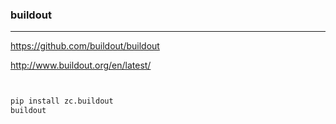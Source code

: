 ### buildout
---
https://github.com/buildout/buildout

http://www.buildout.org/en/latest/

```py



```

```sh
pip install zc.buildout
buildout
```

```
```


